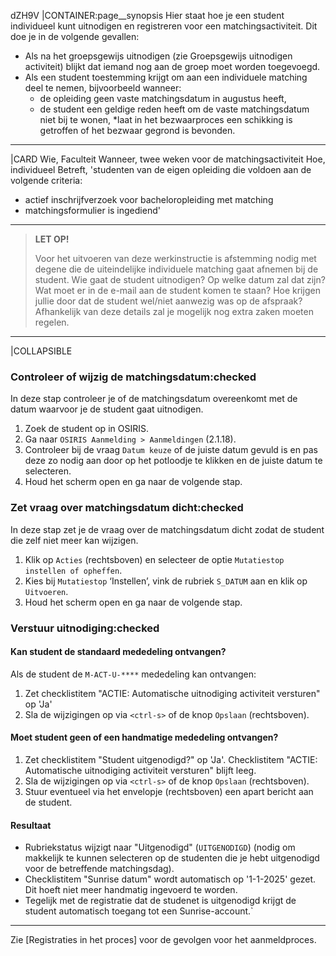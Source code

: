 dZH9V
|CONTAINER:page__synopsis
Hier staat hoe je een student individueel kunt uitnodigen en registreren voor een matchingsactiviteit. Dit doe je in de volgende gevallen:

* Als na het groepsgewijs uitnodigen (zie Groepsgewijs uitnodigen activiteit) blijkt dat iemand nog aan de groep moet worden toegevoegd.
* Als een student toestemming krijgt om aan een individuele matching deel te nemen, bijvoorbeeld wanneer:
    * de opleiding geen vaste matchingsdatum in augustus heeft,
    * de student een geldige reden heeft om de vaste matchingsdatum niet bij te wonen,
    *laat in het bezwaarproces een schikking is getroffen of het bezwaar gegrond is bevonden.
_____
|CARD
Wie, Faculteit
Wanneer, twee weken voor de matchingsactiviteit
Hoe, individueel
Betreft, 'studenten van de eigen opleiding die voldoen aan de volgende criteria:

* actief inschrijfverzoek voor bacheloropleiding met matching
* matchingsformulier is ingediend'

_____
> **LET OP!**
>
> Voor het uitvoeren van deze werkinstructie is afstemming nodig met degene die de uiteindelijke individuele matching gaat afnemen bij de student. Wie gaat de student uitnodigen? Op welke datum zal dat zijn? Wat moet er in de e-mail aan de student komen te staan? Hoe krijgen jullie door dat de student wel/niet aanwezig was op de afspraak? Afhankelijk van deze details zal je mogelijk nog extra zaken moeten regelen.

_____
|COLLAPSIBLE
### Controleer of wijzig de matchingsdatum:checked
In deze stap controleer je of de matchingsdatum overeenkomt met de datum waarvoor je de student gaat uitnodigen.

1. Zoek de student op in OSIRIS.
1. Ga naar `OSIRIS Aanmelding > Aanmeldingen` (2.1.18).
1. Controleer bij de vraag `Datum keuze` of de juiste datum gevuld is en pas deze zo nodig aan door op het potloodje te klikken en de juiste datum te selecteren.
1. Houd het scherm open en ga naar de volgende stap.

### Zet vraag over matchingsdatum dicht:checked
In deze stap zet je de vraag over de matchingsdatum dicht zodat de student die zelf niet meer kan wijzigen.

1. Klik op `Acties` (rechtsboven) en selecteer de optie `Mutatiestop instellen of opheffen`.
1. Kies bij `Mutatiestop` ‘Instellen’, vink de rubriek `S_DATUM` aan en klik op `Uitvoeren`.
1. Houd het scherm open en ga naar de volgende stap.

### Verstuur uitnodiging:checked
#### Kan student de standaard mededeling ontvangen?
Als de student de `M-ACT-U-****` mededeling kan ontvangen:
1. Zet checklistitem "ACTIE: Automatische uitnodiging activiteit versturen" op 'Ja'
1. Sla de wijzigingen op via `<ctrl-s>` of de knop `Opslaan` (rechtsboven).

#### Moet student geen of een handmatige mededeling ontvangen?
1. Zet checklistitem "Student uitgenodigd?" op 'Ja'. Checklistitem "ACTIE: Automatische uitnodiging activiteit versturen" blijft leeg.
1. Sla de wijzigingen op via `<ctrl-s>` of de knop `Opslaan` (rechtsboven).
1. Stuur eventueel via het envelopje (rechtsboven) een apart bericht aan de student.

#### Resultaat
- Rubriekstatus wijzigt naar "Uitgenodigd" (`UITGENODIGD`) (nodig om makkelijk te kunnen selecteren op de studenten die je hebt uitgenodigd voor de betreffende matchingsdag).
- Checklistitem "Sunrise datum" wordt automatisch op '1-1-2025' gezet. Dit hoeft niet meer handmatig ingevoerd te worden.
- Tegelijk met de registratie dat de studenet is uitgenodigd krijgt de student automatisch toegang tot een Sunrise-account.`

-----

Zie [Registraties in het proces] voor de gevolgen voor het aanmeldproces.
